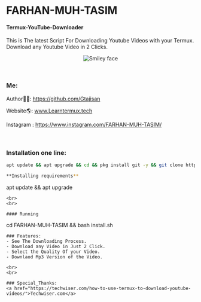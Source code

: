 # FARHAN-MUH-TASIM
#### Termux-YouTube-Downloader
This is The latest Script For Downloading Youtube Videos with your Termux. Download any Youtube Video in 2 Clicks.
<p align="center">
  <img alt="Smiley face" src="https://4.bp.blogspot.com/-qKxrxikFicQ/Xp68DDj3GNI/AAAAAAAAMXs/ILs0_4M5ojsi8dZqDbGmjAL12NSnWVqzACK4BGAYYCw/s1600/Download%2BYoutube%2BVideos%2Bwith%2BTr%253Dermux.png">
</p>
<br>

### Me:
Author👨‍💻: https://github.com/Gtajisan <br>

Website🌎: www.Learntermux.tech <br>

Instagram : https://www.instagram.com/FARHAN-MUH-TASIM/ <br>
<br>
<br>

### Installation one line:

```bash
apt update && apt upgrade && cd && pkg install git -y && git clone https://github.com/Gtajisan/FARHAN-MUH-TASIM && cd FARHAN-MUH-TASIM && bash install.sh

**Installing requirements**
 ```
 apt update && apt upgrade 
 ```
<br>
<br>

#### Running
 ```
 cd FARHAN-MUH-TASIM && bash install.sh

 ```
### Features:
- See The Downloading Process.
- Download any Video in Just 2 Click.
- Select the Quality Of your Video.
- Downlaod Mp3 Version of the Video.

<br>
<br>

### Special_Thanks:
<a href="https://techwiser.com/how-to-use-termux-to-download-youtube-videos/">Techwiser.com</a>
